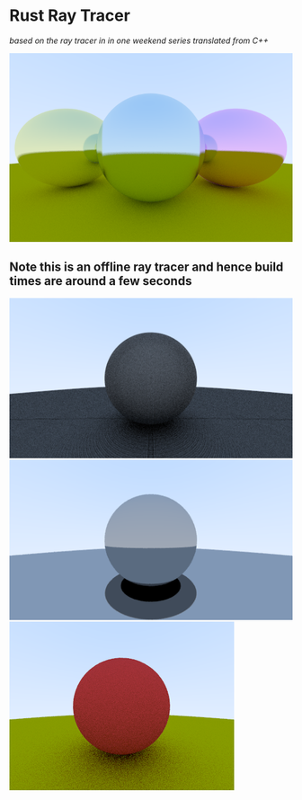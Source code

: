 # Rust Ray Tracer  
*based on the ray tracer in in one weekend series translated from C++*

![Image of the website](render_pngs/ppm_204.png)

## Note this is an offline ray tracer and hence build times are around a few seconds  

![Image of the website](render_pngs/ppm_126.png)
![Image of the website](render_pngs/ppm_155.png)
![Image of the website](render_pngs/ppm_193.png)

